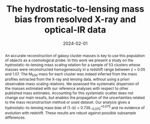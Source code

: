 ---
title: "The hydrostatic-to-lensing mass bias from resolved X-ray and optical-IR data"
collection: "publications"
category: "co_papers"
permalink: /publications/2024A&A682A147M
link: https://ui.adsabs.harvard.edu/abs/2024A&A...682A.147M/abstract
date: 2024-02-01
venue: "Astronomy and Astrophysics"
citation: "Bleem, L. E., Klein, M., Abbot, T. M. C., et al. (2024), The Open Journal of Astrophysics, 7, 13."
abstract: "An accurate reconstruction of galaxy cluster masses is key to use this population of objects as a cosmological probe. In this work we present a study on the hydrostatic-to-lensing mass scaling relation for a sample of 53 clusters whose masses were reconstructed homogeneously in a redshift range between z = 0.05 and 1.07. The M<SUB>500</SUB> mass for each cluster was indeed inferred from the mass profiles extracted from the X-ray and lensing data, without using a priori observable-mass scaling relations. We assessed the systematic dispersion of the masses estimated with our reference analyses with respect to other published mass estimates. Accounting for this systematic scatter does not change our main results, but enables the propagation of the uncertainties related to the mass reconstruction method or used dataset. Our analysis gives a hydrostatic-to-lensing mass bias of (1−b) = 0.739<SUB>−0.070</SUB><SUP>+0.075</SUP> and no evidence of evolution with redshift. These results are robust against possible subsample differences."
---
